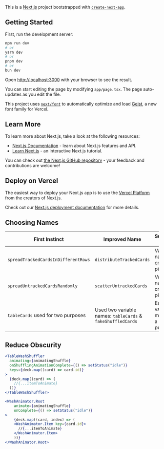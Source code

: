 This is a [Next.js](https://nextjs.org) project bootstrapped with [`create-next-app`](https://nextjs.org/docs/app/api-reference/cli/create-next-app).

## Getting Started

First, run the development server:

```bash
npm run dev
# or
yarn dev
# or
pnpm dev
# or
bun dev
```

Open [http://localhost:3000](http://localhost:3000) with your browser to see the result.

You can start editing the page by modifying `app/page.tsx`. The page auto-updates as you edit the file.

This project uses [`next/font`](https://nextjs.org/docs/app/building-your-application/optimizing/fonts) to automatically optimize and load [Geist](https://vercel.com/font), a new font family for Vercel.

## Learn More

To learn more about Next.js, take a look at the following resources:

- [Next.js Documentation](https://nextjs.org/docs) - learn about Next.js features and API.
- [Learn Next.js](https://nextjs.org/learn) - an interactive Next.js tutorial.

You can check out [the Next.js GitHub repository](https://github.com/vercel/next.js) - your feedback and contributions are welcome!

## Deploy on Vercel

The easiest way to deploy your Next.js app is to use the [Vercel Platform](https://vercel.com/new?utm_medium=default-template&filter=next.js&utm_source=create-next-app&utm_campaign=create-next-app-readme) from the creators of Next.js.

Check out our [Next.js deployment documentation](https://nextjs.org/docs/app/building-your-application/deploying) for more details.

## Choosing Names

| First Instinct                      | Improved Name                                               | Suggestion Applied                       |
| ----------------------------------- | ----------------------------------------------------------- | ---------------------------------------- |
| `spreadTrackedCardsInDifferentRows` | `distributeTrackedCards`                                    | Variable name must create a picture      |
| `spreadUntrackedCardsRandomly`      | `scatterUntrackedCards`                                     | Variable name must create a picture      |
| `tableCards` used for two purposes  | Used two variable names: `tableCards` & `fakeShuffledCards` | Each variable must have a unique purpose |

## Reduce Obscurity

```jsx
<TableWashShuffler
  animating={animatingShuffle}
  onShufflingAnimationComplete={() => setStatus("idle")}
  keys={deck.map((card) => card.id)}
>
  {deck.map((card) => (
    //{...itemToAnimate}
  ))}
</TableWashShuffler>
```

```jsx
<WashAnimator.Root
    animate={animatingShuffle}
    onComplete={() => setStatus("idle")}
>
    {deck.map((card, index) => (
    <WashAnimator.Item key={card.id}>
      //{...itemToAnimate}
    </WashAnimator.Item>
    ))}
</WashAnimator.Root>
```